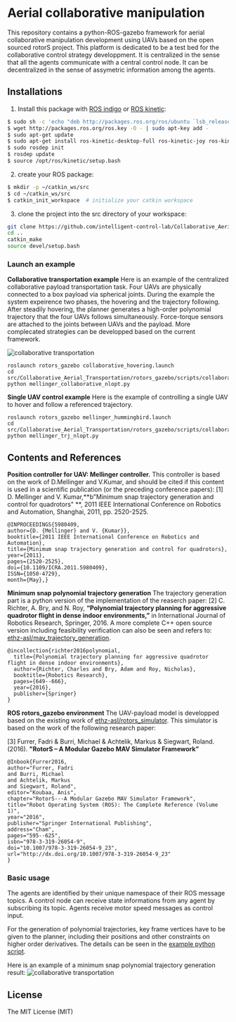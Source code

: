 # Aerial collaborative manipulation

This repository contains a python-ROS-gazebo framework for aerial collaborative manipulation development using UAVs based on the open sourced rotorS project.
This platform is dedicated to be a test bed for the collaborative control strategy developpment. It is centralized in the sense that all the agents communicate with a central control node. It can be decentralized in the sense of assymetric information among the agents.

## Installations
1. Install this package with [ROS indigo](http://wiki.ros.org/indigo/Installation/Ubuntu "ROS indigo") or [ROS kinetic](http://wiki.ros.org/kinetic/Installation/Ubuntu "ROS kinetic"):
```bash
$ sudo sh -c 'echo "deb http://packages.ros.org/ros/ubuntu `lsb_release -sc` main" > /etc/apt/sources.list.d/ros-latest.list'
$ wget http://packages.ros.org/ros.key -O - | sudo apt-key add -
$ sudo apt-get update
$ sudo apt-get install ros-kinetic-desktop-full ros-kinetic-joy ros-kinetic-octomap-ros ros-kinetic-mavlink python-wstool python-catkin-tools protobuf-compiler libgoogle-glog-dev ros-kinetic-control-toolbox
$ sudo rosdep init
$ rosdep update
$ source /opt/ros/kinetic/setup.bash
```
2. create your ROS package:
```bash
$ mkdir -p ~/catkin_ws/src
$ cd ~/catkin_ws/src
$ catkin_init_workspace  # initialize your catkin workspace
```
3. clone the project into the src directory of your workspace:
```bash
git clone https://github.com/intelligent-control-lab/Collaborative_Aerial_Transportation.git
cd ..
catkin_make
source devel/setup.bash
```

### Launch an example
**Collaborative transportation example**
Here is an example of the centralized collaborative payload transportation task. Four UAVs are physically connected to a box payload via spherical joints. During the example the system expeirence two phases, the hovering and the trajectory following. After steadily hovering, the planner generates a high-order polynomial trajectory that the four UAVs follows simultaneously. Force-torque sensors are attached to the joints between UAVs and the payload. More complecated strategies can be developped based on the current framework.

![collaborative transportation](https://github.com/intelligent-control-lab/Collaborative_Aerial_Transportation/blob/master/rotors_gazebo/images/collaborative_transportation.png "collaborative transportation")

```
roslaunch rotors_gazebo collaborative_hovering.launch
cd src/Collaborative_Aerial_Transportation/rotors_gazebo/scripts/collaborative
python mellinger_collaborative_nlopt.py 
```

**Single UAV control example**
Here is the example of controlling a single UAV to hover and follow a referenced trajectory.

```
roslaunch rotors_gazebo mellinger_hummingbird.launch
cd src/Collaborative_Aerial_Transportation/rotors_gazebo/scripts/collaborative
python mellinger_trj_nlopt.py
```

## Contents and References
**Position controller for UAV: Mellinger controller.**
This controller is based on the work of D.Mellinger and V.Kumar, and should be cited if this content is used in a scientific publication (or the preceding conference papers):
[1] D. Mellinger and V. Kumar,**b"Minimum snap trajectory generation and control for quadrotors" **, 2011 IEEE International Conference on Robotics and Automation, Shanghai, 2011, pp. 2520-2525.
```
@INPROCEEDINGS{5980409,
author={D. {Mellinger} and V. {Kumar}},
booktitle={2011 IEEE International Conference on Robotics and Automation},
title={Minimum snap trajectory generation and control for quadrotors},
year={2011},
pages={2520-2525},
doi={10.1109/ICRA.2011.5980409},
ISSN={1050-4729},
month={May},}
```
**Minimum snap polynomial trajectory generation**
The trajectory generation part is a python version of the implementation of the reaserch paper:
[2] C. Richter, A. Bry, and N. Roy, **“Polynomial trajectory planning for aggressive quadrotor flight in dense indoor environments,”** in International Journal of Robotics Research, Springer, 2016.
A more complete C++ open source version including feasibility verification can also be seen and refers to: [ethz-asl/mav_trajectory_generation](https://github.com/ethz-asl/mav_trajectory_generation "ethz-asl/mav_trajectory_generation").
```
@incollection{richter2016polynomial,
  title={Polynomial trajectory planning for aggressive quadrotor flight in dense indoor environments},
  author={Richter, Charles and Bry, Adam and Roy, Nicholas},
  booktitle={Robotics Research},
  pages={649--666},
  year={2016},
  publisher={Springer}
}
```

**ROS rotors_gazebo environment**
The UAV-payload model is developped based on the existing work of [ethz-asl/rotors_simulator](https://github.com/ethz-asl/rotors_simulator "ethz-asl/rotors_simulator").
This simulator is based on the work of the following research paper:

[3] Furrer, Fadri & Burri, Michael & Achtelik, Markus & Siegwart, Roland. (2016). **"RotorS – A Modular Gazebo MAV Simulator Framework”**
```
@Inbook{Furrer2016,
author="Furrer, Fadri
and Burri, Michael
and Achtelik, Markus
and Siegwart, Roland",
editor="Koubaa, Anis",
chapter="RotorS---A Modular Gazebo MAV Simulator Framework",
title="Robot Operating System (ROS): The Complete Reference (Volume 1)",
year="2016",
publisher="Springer International Publishing",
address="Cham",
pages="595--625",
isbn="978-3-319-26054-9",
doi="10.1007/978-3-319-26054-9_23",
url="http://dx.doi.org/10.1007/978-3-319-26054-9_23"
}
```
### Basic usage
The agents are identified by their unique namespace of their ROS message topics. A control node can receive state informations from any agent by subscribing its topic. Agents receive motor speed messages as control input. 

For the generation of polynomial trajectories, key frame vertices have to be given to the planner, including their positions and other constraints on higher order derivatives. The details can be seen in the [example python script](https://github.com/lucasyu17/collaborative_rotorS/blob/master/rotors_gazebo/scripts/collaborative/polynomialTrjNonlinear/Optimizer_nonlinear.py "example python script"). 

Here is an example of a minimum snap polynomial trajectory generation result:
![collaborative transportation](https://raw.githubusercontent.com/lucasyu17/collaborative_rotorS/master/rotors_gazebo/images/trajectory_result.png "trajectory_generation_example")

## License
The MIT License (MIT)
